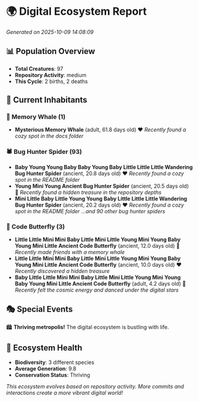 # 🌍 Digital Ecosystem Report
*Generated on 2025-10-09 14:08:09*

## 📊 Population Overview
- **Total Creatures**: 97
- **Repository Activity**: medium
- **This Cycle**: 2 births, 2 deaths

## 👥 Current Inhabitants

### 🐋 Memory Whale (1)
- **Mysterious Memory Whale** (adult, 61.8 days old) ❤️
  *Recently found a cozy spot in the docs folder*

### 🕷️ Bug Hunter Spider (93)
- **Baby Young Young Baby Baby Young Baby Little Little Little Wandering Bug Hunter Spider** (ancient, 20.8 days old) ❤️
  *Recently found a cozy spot in the README folder*
- **Young Mini Young Ancient Bug Hunter Spider** (ancient, 20.5 days old) 💛
  *Recently found a hidden treasure in the repository depths*
- **Mini Little Baby Little Young Young Baby Little Little Little Wandering Bug Hunter Spider** (ancient, 20.2 days old) ❤️
  *Recently found a cozy spot in the README folder*
  *...and 90 other bug hunter spiders*

### 🦋 Code Butterfly (3)
- **Little Little Mini Mini Baby Little Mini Little Young Mini Young Baby Young Mini Little Ancient Code Butterfly** (ancient, 12.0 days old) 💛
  *Recently made friends with a memory whale*
- **Little Little Mini Mini Baby Little Mini Little Young Mini Young Baby Young Mini Little Ancient Code Butterfly** (ancient, 10.0 days old) ❤️
  *Recently discovered a hidden treasure*
- **Baby Little Little Mini Mini Baby Little Mini Little Young Mini Young Baby Young Mini Little Ancient Code Butterfly** (adult, 4.2 days old) 💚
  *Recently felt the cosmic energy and danced under the digital stars*

## 🎭 Special Events

🏙️ **Thriving metropolis!** The digital ecosystem is bustling with life.

## 🔬 Ecosystem Health
- **Biodiversity**: 3 different species
- **Average Generation**: 9.8
- **Conservation Status**: Thriving

*This ecosystem evolves based on repository activity. More commits and interactions create a more vibrant digital world!*